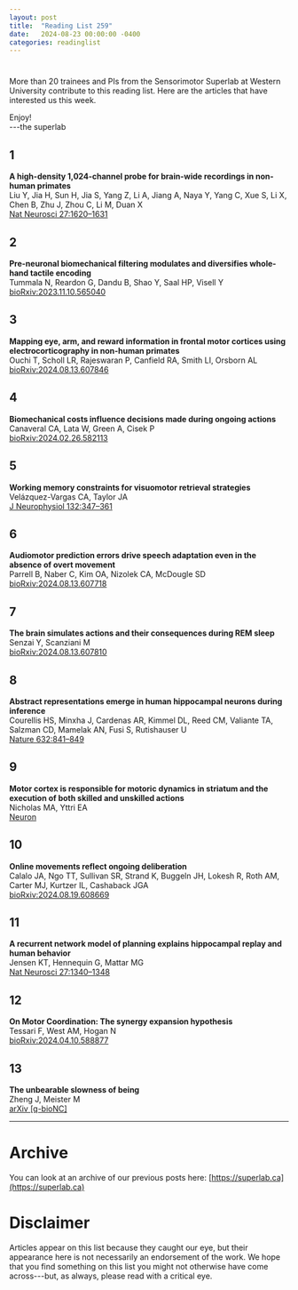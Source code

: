 ```yaml
---
layout: post
title:  "Reading List 259"
date:   2024-08-23 00:00:00 -0400
categories: readinglist
---
```


# 

More than 20 trainees and PIs from the Sensorimotor Superlab at Western University contribute to this reading list. Here are the articles that have interested us this week.

Enjoy!  
---the superlab


## 1
**A high-density 1,024-channel probe for brain-wide recordings in non-human primates**  
Liu Y, Jia H, Sun H, Jia S, Yang Z, Li A, Jiang A, Naya Y, Yang C, Xue S, Li X, Chen B, Zhu J, Zhou C, Li M, Duan X  
[Nat Neurosci 27:1620–1631](https://www.nature.com/articles/s41593-024-01692-6)

## 2
**Pre-neuronal biomechanical filtering modulates and diversifies whole-hand tactile encoding**  
Tummala N, Reardon G, Dandu B, Shao Y, Saal HP, Visell Y  
[bioRxiv:2023.11.10.565040](https://www.biorxiv.org/content/10.1101/2023.11.10.565040)

## 3
**Mapping eye, arm, and reward information in frontal motor cortices using electrocorticography in non-human primates**  
Ouchi T, Scholl LR, Rajeswaran P, Canfield RA, Smith LI, Orsborn AL  
[bioRxiv:2024.08.13.607846](https://www.biorxiv.org/content/10.1101/2024.08.13.607846)

## 4
**Biomechanical costs influence decisions made during ongoing actions**  
Canaveral CA, Lata W, Green A, Cisek P  
[bioRxiv:2024.02.26.582113](https://www.biorxiv.org/content/10.1101/2024.02.26.582113)

## 5
**Working memory constraints for visuomotor retrieval strategies**  
Velázquez-Vargas CA, Taylor JA  
[J Neurophysiol 132:347–361](https://journals.physiology.org/doi/10.1152/jn.00122.2024)

## 6
**Audiomotor prediction errors drive speech adaptation even in the absence of overt movement**  
Parrell B, Naber C, Kim OA, Nizolek CA, McDougle SD  
[bioRxiv:2024.08.13.607718](https://www.biorxiv.org/content/10.1101/2024.08.13.607718)

## 7
**The brain simulates actions and their consequences during REM sleep**  
Senzai Y, Scanziani M  
[bioRxiv:2024.08.13.607810](https://www.biorxiv.org/content/10.1101/2024.08.13.607810)

## 8
**Abstract representations emerge in human hippocampal neurons during inference**  
Courellis HS, Minxha J, Cardenas AR, Kimmel DL, Reed CM, Valiante TA, Salzman CD, Mamelak AN, Fusi S, Rutishauser U  
[Nature 632:841–849](https://www.nature.com/articles/s41586-024-07799-x)

## 9
**Motor cortex is responsible for motoric dynamics in striatum and the execution of both skilled and unskilled actions**  
Nicholas MA, Yttri EA  
[Neuron](https://www.cell.com/article/S0896627324005440/abstract)

## 10
**Online movements reflect ongoing deliberation**  
Calalo JA, Ngo TT, Sullivan SR, Strand K, Buggeln JH, Lokesh R, Roth AM, Carter MJ, Kurtzer IL, Cashaback JGA  
[bioRxiv:2024.08.19.608669](https://www.biorxiv.org/content/10.1101/2024.08.19.608669)

## 11
**A recurrent network model of planning explains hippocampal replay and human behavior**  
Jensen KT, Hennequin G, Mattar MG  
[Nat Neurosci 27:1340–1348](https://www.nature.com/articles/s41593-024-01675-7)

## 12
**On Motor Coordination: The synergy expansion hypothesis**  
Tessari F, West AM, Hogan N  
[bioRxiv:2024.04.10.588877](https://www.biorxiv.org/content/10.1101/2024.04.10.588877v2.abstract)

## 13
**The unbearable slowness of being**  
Zheng J, Meister M  
[arXiv [q-bioNC]](https://arxiv.org/abs/2408.10234)

---
# Archive
You can look at an archive of our previous posts here: [https://superlab.ca](https://superlab.ca)


# Disclaimer
Articles appear on this list because they caught our eye, but their appearance here is not necessarily an endorsement of the work. We hope that you find something on this list you might not otherwise have come across---but, as always, please read with a critical eye.

